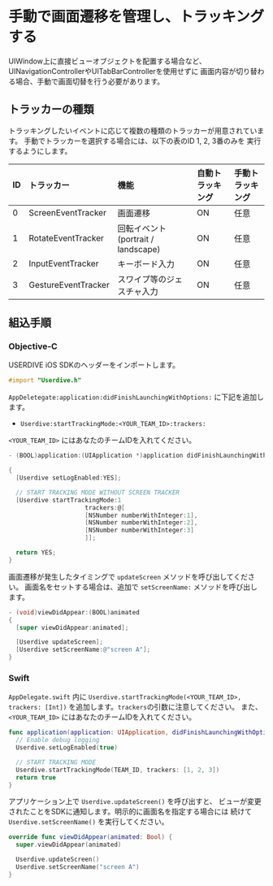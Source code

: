 # 手動で画面遷移を管理し、トラッキングする

UIWindow上に直接ビューオブジェクトを配置する場合など、
UINavigationControllerやUITabBarControllerを使用せずに
画面内容が切り替わる場合、手動で画面切替を行う必要があります。

## トラッカーの種類

トラッキングしたいイベントに応じて複数の種類のトラッカーが用意されています。
手動でトラッカーを選択する場合には、以下の表のID 1, 2, 3番のみを
実行するようにします。

| ID | トラッカー            | 機能                               | 自動トラッキング | 手動トラッキング |
|:---|:--------------------|:---------------------------------|:-------------|:-------------|
| 0  | ScreenEventTracker  | 画面遷移                           | ON           | 任意          |
| 1  | RotateEventTracker  | 回転イベント (portrait / landscape) | ON           | 任意          |
| 2  | InputEventTracker   | キーボード入力                      | ON           | 任意          |
| 3  | GestureEventTracker | スワイプ等のジェスチャ入力             | ON           | 任意          |

## 組込手順

### Objective-C

USERDIVE iOS SDKのヘッダーをインポートします。

```objective-c
#import "Userdive.h"
```

`AppDeletegate:application:didFinishLaunchingWithOptions:` に下記を追加します。

- `Userdive:startTrackingMode:<YOUR_TEAM_ID>:trackers:`

`<YOUR_TEAM_ID>` にはあなたのチームIDを入れてください。

```objective-c
- (BOOL)application:(UIApplication *)application didFinishLaunchingWithOptions:(NSDictionary *)launchOptions

{
  [Userdive setLogEnabled:YES];

  // START TRACKING MODE WITHOUT SCREEN TRACKER
  [Userdive startTrackingMode:1
                     trackers:@[
                     [NSNumber numberWithInteger:1],
                     [NSNumber numberWithInteger:2],
                     [NSNumber numberWithInteger:3]
                     ]];

  return YES;
}
```

画面遷移が発生したタイミングで `updateScreen` メソッドを呼び出してください。
画面名をセットする場合は、追加で `setScreenName:` メソッドを呼び出します。

```objective-c
- (void)viewDidAppear:(BOOL)animated
{
  [super viewDidAppear:animated];

  [Userdive updateScreen];
  [Userdive setScreenName:@"screen A"];
}
```

### Swift

`AppDelegate.swift` 内に
`Userdive.startTrackingMode(<YOUR_TEAM_ID>, trackers: [Int])`
を追加します。`trackers`の引数に注意してください。
また、 `<YOUR_TEAM_ID>` にはあなたのチームIDを入れてください。

```swift
func application(application: UIApplication, didFinishLaunchingWithOptions launchOptions: [NSObject: AnyObject]?) -> Bool {
  // Enable debug logging
  Userdive.setLogEnabled(true)

  // START TRACKING MODE
  Userdive.startTrackingMode(TEAM_ID, trackers: [1, 2, 3])
  return true
}
```

アプリケーション上で `Userdive.updateScreen()` を呼び出すと、
ビューが変更されたことをSDKに通知します。明示的に画面名を指定する場合には
続けて `Userdive.setScreenName()` を実行してください。

```swift
override func viewDidAppear(animated: Bool) {
  super.viewDidAppear(animated)

  Userdive.updateScreen()
  Userdive.setScreenName("screen A")
}
```
